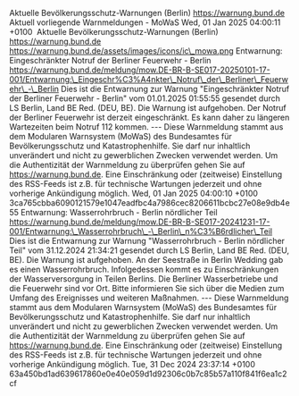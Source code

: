 Aktuelle Bevölkerungsschutz-Warnungen (Berlin) https://warnung.bund.de Aktuell vorliegende Warnmeldungen - MoWaS Wed, 01 Jan 2025 04:00:11 +0100 ![]() Aktuelle Bevölkerungsschutz-Warnungen (Berlin) https://warnung.bund.de https://warnung.bund.de/assets/images/icons/ic\_mowa.png Entwarnung: Eingeschränkter Notruf der Berliner Feuerwehr - Berlin https://warnung.bund.de/meldung/mow.DE-BR-B-SE017-20250101-17-001/Entwarnung:\_Eingeschr%C3%A4nkter\_Notruf\_der\_Berliner\_Feuerwehr\_-\_Berlin Dies ist die Entwarnung zur Warnung "Eingeschränkter Notruf der Berliner Feuerwehr - Berlin" vom 01.01.2025 01:55:55 gesendet durch LS Berlin, Land BE Red. (DEU, BE). Die Warnung ist aufgehoben. Der Notruf der Berliner Feuerwehr ist derzeit eingeschränkt. Es kann daher zu längeren Wartezeiten beim Notruf 112 kommen. ---
Diese Warnmeldung stammt aus dem Modularen Warnsystem (MoWaS) des Bundesamtes für Bevölkerungsschutz und Katastrophenhilfe.
Sie darf nur inhaltlich unverändert und nicht zu gewerblichen Zwecken verwendet werden.
Um die Authentizität der Warnmeldung zu überprüfen gehen Sie auf https://warnung.bund.de.
Eine Einschränkung oder (zeitweise) Einstellung des RSS-Feeds ist z.B. für technische Wartungen jederzeit und ohne vorherige Ankündigung möglich. Wed, 01 Jan 2025 04:00:10 +0100 3ca765cbba6090121579e1047eadfbc4a7986cec8206611bcbc27e08e9db4e55 Entwarnung: Wasserrohrbruch - Berlin nördlicher Teil https://warnung.bund.de/meldung/mow.DE-BR-B-SE017-20241231-17-001/Entwarnung:\_Wasserrohrbruch\_-\_Berlin\_n%C3%B6rdlicher\_Teil Dies ist die Entwarnung zur Warnung "Wasserrohrbruch - Berlin nördlicher Teil" vom 31.12.2024 21:34:21 gesendet durch LS Berlin, Land BE Red. (DEU, BE). Die Warnung ist aufgehoben. An der Seestraße in Berlin Wedding gab es einen Wasserrohrbruch. Infolgedessen kommt es zu Einschränkungen der Wasserversorgung in Teilen Berlins.
Die Berliner Wasserbetriebe und die Feuerwehr sind vor Ort.
Bitte informieren Sie sich über die Medien zum Umfang des Ereignisses und weiteren Maßnahmen. ---
Diese Warnmeldung stammt aus dem Modularen Warnsystem (MoWaS) des Bundesamtes für Bevölkerungsschutz und Katastrophenhilfe.
Sie darf nur inhaltlich unverändert und nicht zu gewerblichen Zwecken verwendet werden.
Um die Authentizität der Warnmeldung zu überprüfen gehen Sie auf https://warnung.bund.de.
Eine Einschränkung oder (zeitweise) Einstellung des RSS-Feeds ist z.B. für technische Wartungen jederzeit und ohne vorherige Ankündigung möglich. Tue, 31 Dec 2024 23:37:14 +0100 63a450bd1ad639617860e0e40e059d1d92306c0b7c85b57a110f841f6ea1c2cf
